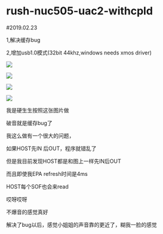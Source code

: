 # rush-nuc505-uac2-withcpld


#2019.02.23

1,解决缓存bug

2,增加usb1.0模式(32bit 44khz,windows needs xmos driver)

![](https://github.com/rushxrushx/rush-nuc505-uac2-withcpld/blob/master/images/bufissue.png?raw=true)

![](https://github.com/rushxrushx/rush-nuc505-uac2-withcpld/blob/master/images/bufissue1.png?raw=true)

![](https://github.com/rushxrushx/rush-nuc505-uac2-withcpld/blob/master/images/bufissue2.png?raw=true)

![](https://github.com/rushxrushx/rush-nuc505-uac2-withcpld/blob/master/images/bufissue3.png?raw=true)


我是硬生生按照这张图片做

破音就是缓存bug了

我这么做有一个很大的问题，

如果HOST先IN 后OUT，程序就错乱了

但是我目前发现HOST都是和图上一样先IN后OUT

而且即使我EPA refresh时间是4ms

HOST每个SOF也会来read

哎呀哎呀

不爆音的感觉真好

解决了bug以后，感觉小姐姐的声音靠的更近了，糊我一脸的感觉
